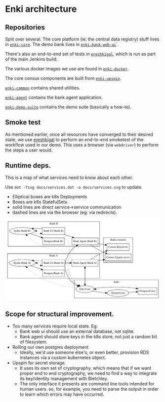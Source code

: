 # Enki architecture

## Repositories

Split over several. The core platform (ie: the central data registry) stuff lives in [`enki-core`](../../core). The demo bank lives in [`enki-bank-web-ui`](../../bank-web-ui)`.

There's also an end-to-end set of tests in [`ereshkigal`](../../ereshkigal), which is run as part of the main Jenkins build.

The various docker images we use are found in [`enki-docker`](../../docker).

The core consus components are built from [`enki-upspin`](../../upspin).

[`enki-common`](../../common) contains shared utilities.

[`enki-agent`](../../agent) contains the bank agent application.

[`enki-demo-suite`](../../demo-suite) contains the demo suite (basically a how-to).

## Smoke test

As mentioned earlier, once all resources have converged to their desired state, we use [ereshkigal](../../ereshkigal) to perform an end-to-end smoketest of the workflow used in our demo. This uses a browser (via `webdriver`) to perform the steps a user would.

## Runtime deps.

This is a map of what services need to know about each other.

Use `dot -Tsvg docs/services.dot -o docs/services.svg` to update.

* Elliptical boxes are k8s Deployments
* Boxes are k8s StatefulSets.
* solid lines are direct service->service communication
* dashed lines are via the browser (eg: via redirects).

![service map](services.svg)

## Scope for structural improvement.

* Too many services require local state. Eg:
  * Bank web ui should use an external database, not sqlite.
  * Bank agent should store keys in the k8s store, not just a random bit of filesystem.
* Rolling our own postgres deployment
  * Ideally, we'd use someone else's, or even better, provision RDS instances via a custom kubernetes object.
* Upspin for secret storage.
  * It uses its own set of cryptography, which means that if we want proper end to end cryptography, we need to find a way to integrate its key/identity management with Bletchley.
  * The only interface it presents are command line tools intended for human users. so, for example, you need to parse the output in order to learn which errors may have occurred.

